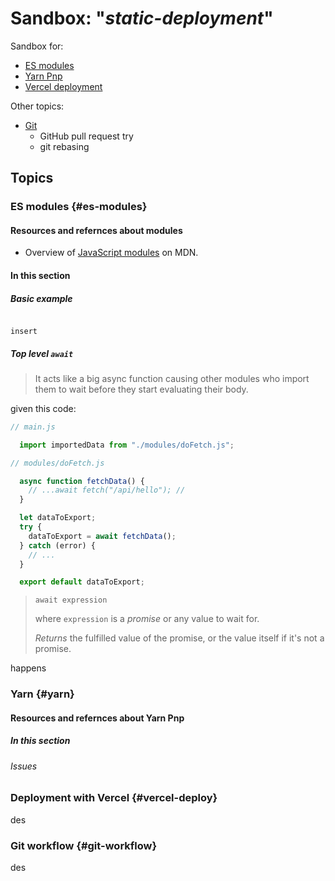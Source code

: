 # Sandbox: "*static-deployment*"

Sandbox for:

- [ES modules](#es-modules)
- [Yarn Pnp](#yarn)
- [Vercel deployment](#vercel-deploy)

Other topics:

- [Git](#git-workflow)
  - GitHub pull request try
  - git rebasing

## Topics

### ES modules {#es-modules}

#### Resources and refernces about modules

- Overview of [JavaScript modules](https://developer.mozilla.org/en-US/docs/Web/JavaScript/Guide/Modules) on MDN.

#### In this section

##### Basic example

```text

insert

```

##### Top level `await`

> It acts like a big async function causing other modules who import them to wait before they start evaluating their body.


given this code:

```js
// main.js

  import importedData from "./modules/doFetch.js";
```

```js
// modules/doFetch.js

  async function fetchData() {
    // ...await fetch("/api/hello"); //
  }

  let dataToExport;
  try {
    dataToExport = await fetchData();
  } catch (error) {
    // ...
  }

  export default dataToExport;
```

> `await expression`
>  
> where `expression` is a *promise* or any value to wait for.
>
> *Returns* the fulfilled value of the promise, or the value itself if it's not a promise. 

happens




### Yarn {#yarn}

#### Resources and refernces about Yarn Pnp

##### In this section

###### Issues


### Deployment with Vercel {#vercel-deploy}

des

### Git workflow {#git-workflow}

des
